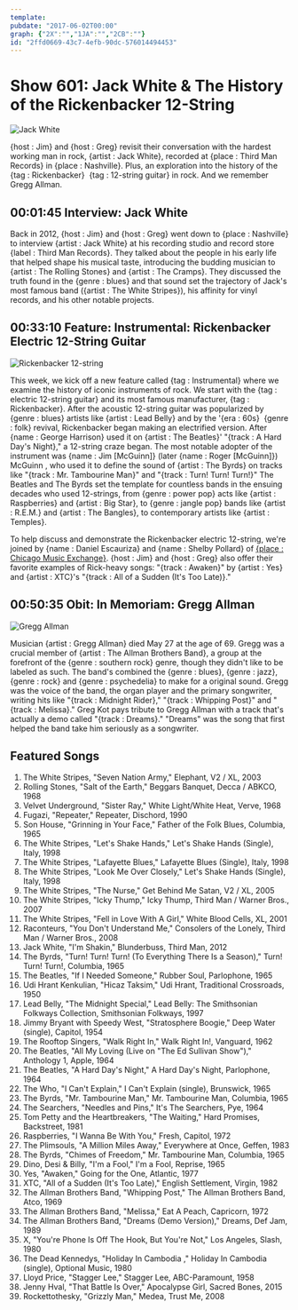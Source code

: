 ```yaml
---
template: 
pubdate: "2017-06-02T00:00"
graph: {"2X":"","1JA":"","2CB":""}
id: "2ffd0669-43c7-4efb-90dc-576014494453"
---
```






# Show 601: Jack White & The History of the Rickenbacker 12-String

![Jack White](https://static.soundopinions.org/images/2017/jackwhite_web.jpg)

{host : Jim} and {host : Greg} revisit their conversation with the hardest working man in rock, {artist : Jack White}, recorded at {place : Third Man Records} in {place : Nashville}. Plus, an exploration into the history of the {tag : Rickenbacker}  {tag : 12-string guitar} in rock. And we remember Gregg Allman.



## 00:01:45 Interview: Jack White

Back in 2012, {host : Jim} and {host : Greg} went down to {place : Nashville} to interview {artist : Jack White} at his recording studio and record store {label : Third Man Records}. They talked about the people in his early life that helped shape his musical taste, introducing the budding musician to {artist : The Rolling Stones} and {artist : The Cramps}. They discussed the truth found in the {genre : blues} and that sound set the trajectory of Jack's most famous band ({artist : The White Stripes}), his affinity for vinyl records, and his other notable projects.



## 00:33:10 Feature: Instrumental: Rickenbacker Electric 12-String Guitar

![Rickenbacker 12-string](https://static.soundopinions.org/assets/601/1JA0.jpg)

This week, we kick off a new feature called {tag : Instrumental} where we examine the history of iconic instruments of rock. We start with the {tag : electric 12-string guitar} and its most famous manufacturer, {tag : Rickenbacker}. After the acoustic 12-string guitar was popularized by {genre : blues} artists like {artist : Lead Belly} and by the '{era : 60s}  {genre : folk} revival, Rickenbacker began making an electrified version. After {name : George Harrison} used it on {artist : The Beatles}' "{track : A Hard Day's Night}," a 12-string craze began. The most notable adopter of the instrument was {name : Jim [McGuinn]} (later {name : Roger [McGuinn]}) McGuinn , who used it to define the sound of {artist : The Byrds} on tracks like "{track : Mr. Tambourine Man}" and "{track : Turn! Turn! Turn!}" The Beatles and The Byrds set the template for countless bands in the ensuing decades who used 12-strings, from {genre : power pop} acts like {artist : Raspberries} and {artist : Big Star}, to {genre : jangle pop} bands like {artist : R.E.M.} and {artist : The Bangles}, to contemporary artists like {artist : Temples}.

To help discuss and demonstrate the Rickenbacker electric 12-string, we're joined by {name : Daniel Escauriza} and {name : Shelby Pollard} of [{place : Chicago Music Exchange}](https://www.chicagomusicexchange.com/). {host : Jim} and {host : Greg} also offer their favorite examples of Rick-heavy songs: "{track : Awaken}" by {artist : Yes} and {artist : XTC}'s "{track : All of a Sudden (It's Too Late)}."



## 00:50:35 Obit: In Memoriam: **Gregg Allman**

![Gregg Allman](https://static.soundopinions.org/assets/601/2CB0.jpg)

Musician {artist : Gregg Allman} died May 27 at the age of 69. Gregg was a crucial member of {artist : The Allman Brothers Band}, a group at the forefront of the {genre : southern rock} genre, though they didn't like to be labeled as such. The band's combined the {genre : blues}, {genre : jazz}, {genre : rock} and {genre : psychedelia} to make for a original sound. Gregg was the voice of the band, the organ player and the primary songwriter, writing hits like "{track : Midnight Rider}," "{track : Whipping Post}" and "{track : Melissa}." Greg Kot pays tribute to Gregg Allman with a track that's actually a demo called "{track : Dreams}." "Dreams" was the song that first helped the band take him seriously as a songwriter.



## Featured Songs

1. The White Stripes, "Seven Nation Army," Elephant, V2 / XL, 2003
2. Rolling Stones, "Salt of the Earth," Beggars Banquet, Decca / ABKCO, 1968
3. Velvet Underground, "Sister Ray," White Light/White Heat, Verve, 1968
4. Fugazi, "Repeater," Repeater, Dischord, 1990
5. Son House, "Grinning in Your Face," Father of the Folk Blues, Columbia, 1965
6. The White Stripes, "Let's Shake Hands," Let's Shake Hands (Single), Italy, 1998
7. The White Stripes, "Lafayette Blues," Lafayette Blues (Single), Italy, 1998
8. The White Stripes, "Look Me Over Closely," Let's Shake Hands (Single), Italy, 1998
9. The White Stripes, "The Nurse," Get Behind Me Satan, V2 / XL, 2005
10. The White Stripes, "Icky Thump," Icky Thump, Third Man / Warner Bros., 2007
11. The White Stripes, "Fell in Love With A Girl," White Blood Cells, XL, 2001
12. Raconteurs, "You Don't Understand Me," Consolers of the Lonely, Third Man / Warner Bros., 2008
13. Jack White, "I'm Shakin," Blunderbuss, Third Man, 2012
14. The Byrds, "Turn! Turn! Turn! (To Everything There Is a Season)," Turn! Turn! Turn!, Columbia, 1965
15. The Beatles, "If I Needed Someone," Rubber Soul, Parlophone, 1965
16. Udi Hrant Kenkulian, "Hicaz Taksim," Udi Hrant, Traditional Crossroads, 1950
17. Lead Belly, "The Midnight Special," Lead Belly: The Smithsonian Folkways Collection, Smithsonian Folkways, 1997
18. Jimmy Bryant with Speedy West, "Stratosphere Boogie," Deep Water (single), Capitol, 1954
19. The Rooftop Singers, "Walk Right In," Walk Right In!, Vanguard, 1962
20. The Beatles, "All My Loving (Live on "The Ed Sullivan Show")," Anthology 1, Apple, 1964
21. The Beatles, "A Hard Day's Night," A Hard Day's Night, Parlophone, 1964
22. The Who, "I Can't Explain," I Can't Explain (single), Brunswick, 1965
23. The Byrds, "Mr. Tambourine Man," Mr. Tambourine Man, Columbia, 1965
24. The Searchers, "Needles and Pins," It's The Searchers, Pye, 1964
25. Tom Petty and the Heartbreakers, "The Waiting," Hard Promises, Backstreet, 1981
26. Raspberries, "I Wanna Be With You," Fresh, Capitol, 1972
27. The Plimsouls, "A Million Miles Away," Everywhere at Once, Geffen, 1983
28. The Byrds, "Chimes of Freedom," Mr. Tambourine Man, Columbia, 1965
29. Dino, Desi & Billy, "I'm a Fool," I'm a Fool, Reprise, 1965
30. Yes, "Awaken," Going for the One, Atlantic, 1977
31. XTC, "All of a Sudden (It's Too Late)," English Settlement, Virgin, 1982
32. The Allman Brothers Band, "Whipping Post," The Allman Brothers Band, Atco, 1969
33. The Allman Brothers Band, "Melissa," Eat A Peach, Capricorn, 1972
34. The Allman Brothers Band, "Dreams (Demo Version)," Dreams, Def Jam, 1989
35. X, "You're Phone Is Off The Hook, But You're Not," Los Angeles, Slash, 1980
36. The Dead Kennedys, "Holiday In Cambodia ," Holiday In Cambodia (single), Optional Music, 1980
37. Lloyd Price, "Stagger Lee," Stagger Lee, ABC-Paramount, 1958
38. Jenny Hval, "That Battle Is Over," Apocalypse Girl, Sacred Bones, 2015
39. Rockettothesky, "Grizzly Man," Medea, Trust Me, 2008